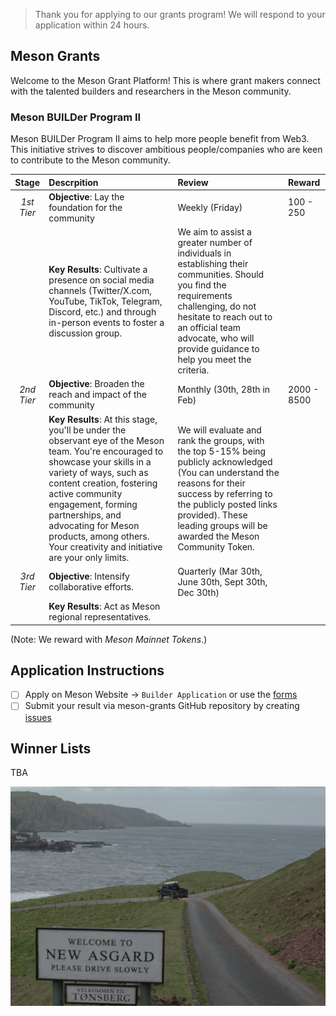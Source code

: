> Thank you for applying to our grants program! We will respond to your application within 24 hours.

## Meson Grants

Welcome to the Meson Grant Platform! This is where grant makers connect with the talented builders and researchers in the Meson community.

### Meson BUILDer Program II

Meson BUILDer Program II aims to help more people benefit from Web3.
This initiative strives to discover ambitious people/companies who are keen to contribute to the Meson community.

| **Stage**  | **Descrpition**                                                                                                                                                                                                                                                                                                                                   | **Review**                                                                                                                                                                                                                                                  | **Reward**  | 
|:----------:|:--------------------------------------------------------------------------------------------------------------------------------------------------------------------------------------------------------------------------------------------------------------------------------------------------------------------------------------------------|:------------------------------------------------------------------------------------------------------------------------------------------------------------------------------------------------------------------------------------------------------------|:------------|
| *1st Tier* | **Objective**: Lay the foundation for the community                                                                                                                                                                                                                                                                                               | Weekly (Friday)                                                                                                                                                                                                                                             | 100 - 250   |
|            | **Key Results**: Cultivate a presence on social media channels (Twitter/X.com, YouTube, TikTok, Telegram, Discord, etc.) and through in-person events to foster a discussion group.                                                                                                                                                               | We aim to assist a greater number of individuals in establishing their communities. Should you find the requirements challenging, do not hesitate to reach out to an official team advocate, who will provide guidance to help you meet the criteria.       |             |
| *2nd Tier* | **Objective**: Broaden the reach and impact of the community                                                                                                                                                                                                                                                                                      | Monthly (30th, 28th in Feb)                                                                                                                                                                                                                                 | 2000 - 8500 |
|            | **Key Results**: At this stage, you'll be under the observant eye of the Meson team. You're encouraged to showcase your skills in a variety of ways, such as content creation, fostering active community engagement, forming partnerships, and advocating for Meson products, among others. Your creativity and initiative are your only limits. | We will evaluate and rank the groups, with the top 5-15% being publicly acknowledged (You can understand the reasons for their success by referring to the publicly posted links provided). These leading groups will be awarded the Meson Community Token. |             |
| *3rd Tier* | **Objective**: Intensify collaborative efforts.                                                                                                                                                                                                                                                                                                   | Quarterly (Mar 30th, June 30th, Sept 30th, Dec 30th)                                                                                                                                                                                                        |             |
|            | **Key Results**: Act as Meson regional representatives.                                                                                                                                                                                                                                                                                           |                                                                                                                                                                                                                                                             |             |

(Note: We reward with *Meson Mainnet Tokens*.)

## Application Instructions
- [ ] Apply on Meson Website -> `Builder Application` or use the [forms](https://t.co/ZGh5KXofiq)
- [ ] Submit your result via meson-grants GitHub repository by creating [issues](https://github.com/daqnext/meson-grants/issues/new/choose)

## Winner Lists
TBA

![Image](./assets/new-asgard.jpg)
